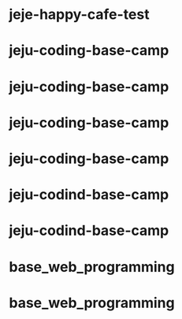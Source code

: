 # jeje-happy-cafe-test
# jeju-coding-base-camp
# jeju-coding-base-camp
# jeju-coding-base-camp
# jeju-coding-base-camp
# jeju-codind-base-camp
# jeju-codind-base-camp
# base_web_programming
# base_web_programming

